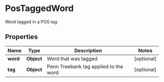 

# PosTaggedWord

Word tagged in a POS tag
## Properties

Name | Type | Description | Notes
------------ | ------------- | ------------- | -------------
**word** | **Object** | Word that was tagged |  [optional]
**tag** | **Object** | Penn Treebank tag applied to the word |  [optional]



